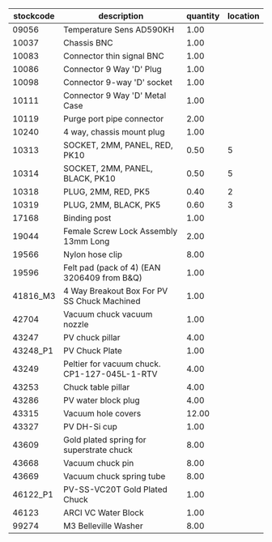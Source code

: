 |stockcode|description|quantity|location|
|---------|-----------|--------|--------|
|09056|Temperature Sens AD590KH|1.00||
|10037|Chassis BNC|1.00||
|10083|Connector thin signal BNC|1.00||
|10086|Connector 9 Way 'D' Plug|1.00||
|10098|Connector 9-way 'D' socket|1.00||
|10111|Connector 9 Way 'D' Metal Case|1.00||
|10119|Purge port pipe connector|2.00| |
|10240|4 way, chassis mount plug|1.00||
|10313|SOCKET, 2MM, PANEL, RED, PK10|0.50|5|
|10314|SOCKET, 2MM, PANEL, BLACK, PK10|0.50|5|
|10318|PLUG, 2MM, RED, PK5|0.40|2|
|10319|PLUG, 2MM, BLACK, PK5|0.60|3|
|17168|Binding post|1.00||
|19044|Female Screw Lock Assembly 13mm Long|2.00||
|19566|Nylon hose clip|8.00||
|19596|Felt pad (pack of 4) (EAN 3206409 from B&Q)|1.00||
|41816_M3|4 Way Breakout Box For PV SS Chuck Machined|1.00||
|42704|Vacuum chuck vacuum nozzle|1.00||
|43247|PV chuck pillar|4.00||
|43248_P1|PV Chuck Plate|1.00||
|43249|Peltier for vacuum chuck.  CP1-127-045L-1-RTV|4.00||
|43253|Chuck table pillar|4.00||
|43286|PV water block plug|4.00||
|43315|Vacuum hole covers|12.00||
|43327|PV DH-Si cup|1.00||
|43609|Gold plated spring for superstrate chuck|8.00||
|43668|Vacuum chuck pin|8.00||
|43669|Vacuum chuck spring tube|8.00||
|46122_P1|PV-SS-VC20T Gold Plated Chuck|1.00||
|46123|ARCI VC Water Block|1.00||
|99274|M3 Belleville Washer|8.00||
